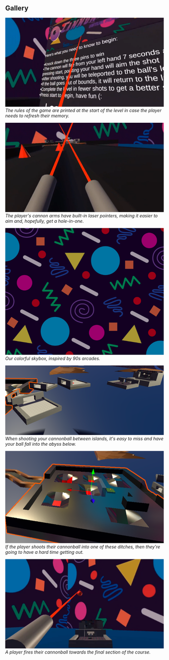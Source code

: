 ## Gallery

![](img/instructions.png)
*The rules of the game are printed at the start of the level in case the player needs to refresh their memory.*

![](img/cannon_arms.png)
*The player's cannon arms have built-in laser pointers, making it easier to aim and, hopefully, get a hole-in-one.*

![](img/background.png)
*Our colorful skybox, inspired by 90s arcades.*

![](img/islands.png)
*When shooting your cannonball between islands, it's easy to miss and have your ball fall into the abyss below.*

![](img/ditches.png)
*If the player shoots their cannonball into one of these ditches, then they're going to have a hard time getting out.*

![](img/long_range.png)
*A player fires their cannonball towards the final section of the course.*